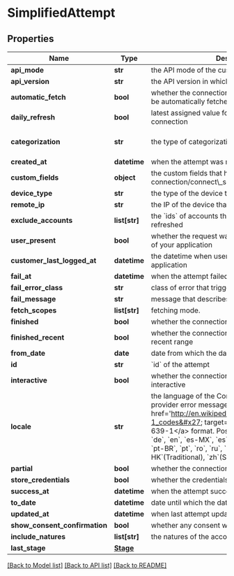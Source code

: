 # SimplifiedAttempt

## Properties
Name | Type | Description | Notes
------------ | ------------- | ------------- | -------------
**api_mode** | **str** | the API mode of the customer that queried the API. | [optional] 
**api_version** | **str** | the API version in which the attempt was created | [optional] 
**automatic_fetch** | **bool** | whether the connection related to the attempt can be automatically fetched | [optional] 
**daily_refresh** | **bool** | latest assigned value for &#x60;daily_refresh&#x60; in connection | [optional] 
**categorization** | **str** | the type of categorization applied. | [optional] [default to 'personal']
**created_at** | **datetime** | when the attempt was made | [optional] 
**custom_fields** | **object** | the custom fields that had been sent when creating connection/connect\\_session/oauth\\_provider | [optional] 
**device_type** | **str** | the type of the device that created the attempt. | [optional] 
**remote_ip** | **str** | the IP of the device that created the attempt | [optional] 
**exclude_accounts** | **list[str]** | the &#x60;ids&#x60; of accounts that do not need to be refreshed | [optional] 
**user_present** | **bool** | whether the request was initiated by the end-user of your application | [optional] 
**customer_last_logged_at** | **datetime** | the datetime when user was last active in your application | [optional] 
**fail_at** | **datetime** | when the attempt failed to finish | [optional] 
**fail_error_class** | **str** | class of error that triggered the fail for attempt | [optional] 
**fail_message** | **str** | message that describes the error class | [optional] 
**fetch_scopes** | **list[str]** | fetching mode. | [optional] 
**finished** | **bool** | whether the connection had finished fetching | [optional] 
**finished_recent** | **bool** | whether the connection had finished data for recent range | [optional] 
**from_date** | **date** | date from which the data had been fetched | [optional] 
**id** | **str** | &#x60;id&#x60; of the attempt | [optional] 
**interactive** | **bool** | whether the connection related to the attempt is interactive | [optional] 
**locale** | **str** | the language of the Connect widget or/and provider error message in the &lt;a href&#x3D;&#x27;http://en.wikipedia.org/wiki/List_of_ISO_639-1_codes&#x27; target&#x3D;\&quot;_blank\&quot;&gt;ISO 639-1&lt;/a&gt; format. Possible values are: &#x60;bg&#x60;, &#x60;cz&#x60;, &#x60;de&#x60;, &#x60;en&#x60;, &#x60;es-MX&#x60;, &#x60;es&#x60;, &#x60;fr&#x60;, &#x60;he&#x60;, &#x60;hu&#x60;, &#x60;it&#x60;, &#x60;nl&#x60;, &#x60;pl&#x60;, &#x60;pt-BR&#x60;, &#x60;pt&#x60;, &#x60;ro&#x60;, &#x60;ru&#x60;, &#x60;sk&#x60;, &#x60;tr&#x60;, &#x60;uk&#x60;, &#x60;zh-HK&#x60;(Traditional), &#x60;zh&#x60;(Simplified). Defaults to &#x60;en&#x60; | [optional] 
**partial** | **bool** | whether the connection was partially fetched | [optional] 
**store_credentials** | **bool** | whether the credentials were stored on our side | [optional] 
**success_at** | **datetime** | when the attempt succeeded and finished | [optional] 
**to_date** | **datetime** | date until which the data has been fetched | [optional] 
**updated_at** | **datetime** | when last attempt update occurred | [optional] 
**show_consent_confirmation** | **bool** | whether any consent was given for this connection | [optional] 
**include_natures** | **list[str]** | the natures of the accounts that need to be fetched | [optional] 
**last_stage** | [**Stage**](Stage.md) |  | [optional] 

[[Back to Model list]](../README.md#documentation-for-models) [[Back to API list]](../README.md#documentation-for-api-endpoints) [[Back to README]](../README.md)

